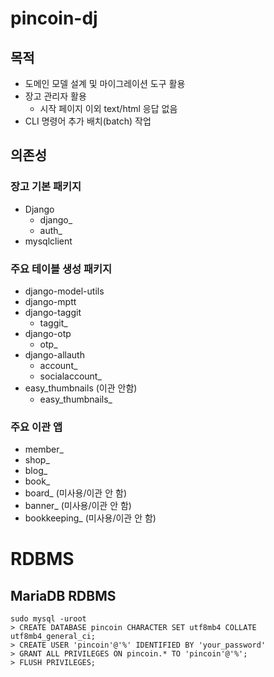 # pincoin-dj
## 목적
* 도메인 모델 설계 및 마이그레이션 도구 활용
* 장고 관리자 활용
  * 시작 페이지 이외 text/html 응답 없음
* CLI 명령어 추가 배치(batch) 작업

## 의존성
### 장고 기본 패키지
* Django
  * django_
  * auth_
* mysqlclient

### 주요 테이블 생성 패키지
* django-model-utils
* django-mptt
* django-taggit
  * taggit_
* django-otp
  * otp_
* django-allauth
  * account_
  * socialaccount_
* easy_thumbnails (이관 안함)
  * easy_thumbnails_

### 주요 이관 앱
* member_
* shop_
* blog_
* book_
* board_ (미사용/이관 안 함)
* banner_ (미사용/이관 안 함)
* bookkeeping_ (미사용/이관 안 함)

# RDBMS
## MariaDB RDBMS
```
sudo mysql -uroot
> CREATE DATABASE pincoin CHARACTER SET utf8mb4 COLLATE utf8mb4_general_ci;
> CREATE USER 'pincoin'@'%' IDENTIFIED BY 'your_password'
> GRANT ALL PRIVILEGES ON pincoin.* TO 'pincoin'@'%';
> FLUSH PRIVILEGES;
```
